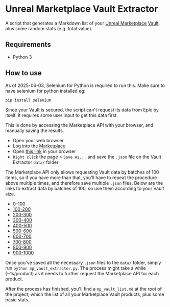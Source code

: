 # Unreal Marketplace Vault Extractor

A script that generates a Markdown list of your [Unreal Marketplace](https://www.unrealengine.com/marketplace/en-US/store) [Vault](https://www.unrealengine.com/marketplace/en-US/vault), plus some random stats (e.g. total value).

## Requirements

* Python 3

## How to use

As of 2025-06-03, Selenium for Python is required to run this. Make sure to have selenium for python installed eg:

```pip install selenium```

Since your Vault is secured, the script can't request its data from Epic by itself. It requires some user input to get this data first.

This is done by accessing the Marketplace API with your browser, and manually saving the results.

* Open your web browser
* Log into the [Marketplace](https://www.unrealengine.com/marketplace/en-US/store)
* Open [this link](https://www.unrealengine.com/marketplace/api/assets/vault?lang=en-US&start=0&count=100) in your browser
* `Right click` the page > `Save As...` and save the `.json` file on the Vault Extractor `data/` folder

The Marketplace API only allows requesting Vault data by batches of 100 items, so if you have more than that, you'll have to repeat the procedure above multiple times, and therefore save multiple `.json` files. Below are the links to extract data by batches of 100, so use them according to your Vault size.

* [0-100](https://www.unrealengine.com/marketplace/api/assets/vault?lang=en-US&start=0&count=100)
* [100-200](https://www.unrealengine.com/marketplace/api/assets/vault?lang=en-US&start=100&count=100)
* [200-300](https://www.unrealengine.com/marketplace/api/assets/vault?lang=en-US&start=200&count=100)
* [300-400](https://www.unrealengine.com/marketplace/api/assets/vault?lang=en-US&start=300&count=100)
* [400-500](https://www.unrealengine.com/marketplace/api/assets/vault?lang=en-US&start=400&count=100)
* [500-600](https://www.unrealengine.com/marketplace/api/assets/vault?lang=en-US&start=500&count=100)
* [600-700](https://www.unrealengine.com/marketplace/api/assets/vault?lang=en-US&start=600&count=100)
* [700-800](https://www.unrealengine.com/marketplace/api/assets/vault?lang=en-US&start=700&count=100)
* [800-900](https://www.unrealengine.com/marketplace/api/assets/vault?lang=en-US&start=800&count=100)
* [900-1000](https://www.unrealengine.com/marketplace/api/assets/vault?lang=en-US&start=900&count=100)

Once you've saved all the necessary `.json` files to the `data/` folder, simply run `python mp_vault_extractor.py`. The process might take a while (~1s/product) as it needs to further request the Marketplace API for each product.

After the process has finished, you'll find a `mp_vault_list.md` at the root of the project, which the list of all your Marketplace Vault products, plus some basic stats.
